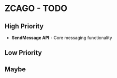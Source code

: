 # ZCAGO - TODO

## High Priority

-   **SendMessage API** - Core messaging functionality

## Low Priority

## Maybe
